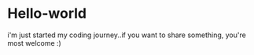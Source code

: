 # Hello-world
i'm just started my coding journey..if you want to share something, you're most welcome :)
